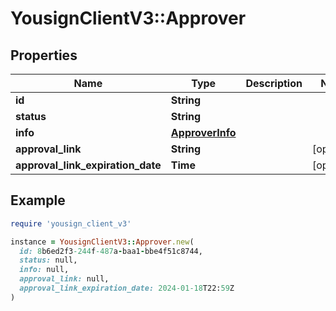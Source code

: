 # YousignClientV3::Approver

## Properties

| Name | Type | Description | Notes |
| ---- | ---- | ----------- | ----- |
| **id** | **String** |  |  |
| **status** | **String** |  |  |
| **info** | [**ApproverInfo**](ApproverInfo.md) |  |  |
| **approval_link** | **String** |  | [optional] |
| **approval_link_expiration_date** | **Time** |  | [optional] |

## Example

```ruby
require 'yousign_client_v3'

instance = YousignClientV3::Approver.new(
  id: 8b6ed2f3-244f-487a-baa1-bbe4f51c8744,
  status: null,
  info: null,
  approval_link: null,
  approval_link_expiration_date: 2024-01-18T22:59Z
)
```

